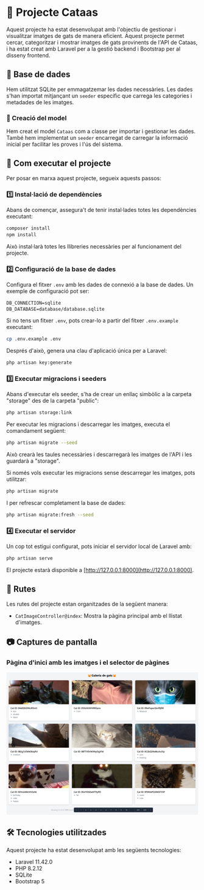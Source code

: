 # 📌 Projecte Cataas

Aquest projecte ha estat desenvolupat amb l'objectiu de gestionar i visualitzar imatges de gats de manera eficient. Aquest projecte permet cercar, categoritzar i mostrar imatges de gats provinents de l'API de Cataas, i ha estat creat amb Laravel per a la gestió backend i Bootstrap per al disseny frontend.

## 📂 Base de dades

Hem utilitzat SQLite per emmagatzemar les dades necessàries. Les dades s'han importat mitjançant un `seeder` específic que carrega les categories i metadades de les imatges.

### 📌 Creació del model

Hem creat el model `Cataas` com a classe per importar i gestionar les dades. També hem implementat un `seeder` encarregat de carregar la informació inicial per facilitar les proves i l'ús del sistema.

## 🚀 Com executar el projecte

Per posar en marxa aquest projecte, segueix aquests passos:

### 1️⃣ Instal·lació de dependències

Abans de començar, assegura't de tenir instal·lades totes les dependències executant:

```sh
composer install
npm install
```

Això instal·larà totes les llibreries necessàries per al funcionament del projecte.

### 2️⃣ Configuració de la base de dades

Configura el fitxer `.env` amb les dades de connexió a la base de dades. Un exemple de configuració pot ser:

```
DB_CONNECTION=sqlite
DB_DATABASE=database/database.sqlite
```

Si no tens un fitxer `.env`, pots crear-lo a partir del fitxer `.env.example` executant:

```sh
cp .env.example .env
```

Després d'això, genera una clau d'aplicació única per a Laravel:

```sh
php artisan key:generate
```

### 3️⃣ Executar migracions i seeders

Abans d'executar els seeder, s'ha de crear un enllaç simbòlic a la carpeta "storage" des de la carpeta "public":

```sh
php artisan storage:link
```

Per executar les migracions i descarregar les imatges, executa el comandament següent:

```sh
php artisan migrate --seed
```

Això crearà les taules necessàries i descarregarà les imatges de l'API i les guardarà a "storage".

Si només vols executar les migracions sense descarregar les imatges, pots utilitzar:

```sh
php artisan migrate
```

I per refrescar completament la base de dades:

```sh
php artisan migrate:fresh --seed
```

### 4️⃣ Executar el servidor

Un cop tot estigui configurat, pots iniciar el servidor local de Laravel amb:

```sh
php artisan serve
```

El projecte estarà disponible a [http://127.0.0.1:8000](http://127.0.0.1:8000).

## 🔀 Rutes

Les rutes del projecte estan organitzades de la següent manera:

- `CatImageController@index`: Mostra la pàgina principal amb el llistat d'imatges.

## 📷 Captures de pantalla

### Pàgina d'inici amb les imatges i el selector de pàgines
![alt text](image.png)

## 🛠 Tecnologies utilitzades

Aquest projecte ha estat desenvolupat amb les següents tecnologies:

- Laravel 11.42.0
- PHP 8.2.12
- SQLite
- Bootstrap 5
